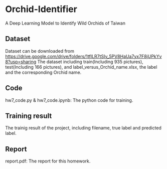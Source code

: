 # Orchid-Identifier
A Deep Learning Model to Identify Wild Orchids of Taiwan

## Dataset
Dataset can be downloaded from  
https://drive.google.com/drive/folders/1tfILR7tSIv_5PV8HaUa7yx7F8jUPkYv8?usp=sharing
The dataset including train(Including 935 pictures), test(Including 166 pictures), and
label_versus_Orchid_name.xlsx, the label and the corresponding Orchid name.

## Code
hw7_code.py & hw7_code.ipynb: The python code for training.

## Training result
The trainig result of the project, including filename, true label and predicted label.

## Report
report.pdf: The report for this homework.
